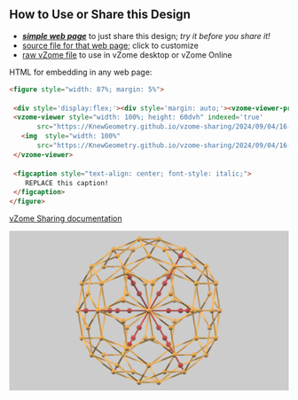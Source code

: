 
## How to Use or Share this Design

 - [***simple web page***](<https://KnewGeometry.github.io/vzome-sharing/2024/09/04/16-49-57-Unity_Kit7/>) to just share this design; *try it before you share it!*
 - [source file for that web page](<https://github.com/KnewGeometry/vzome-sharing/edit/main/2024/09/04/16-49-57-Unity_Kit7/index.md>); click to customize
 - [raw vZome file](<https://raw.githubusercontent.com/KnewGeometry/vzome-sharing/main/2024/09/04/16-49-57-Unity_Kit7/Unity_Kit7.vZome>) to use in vZome desktop or vZome Online
 
 HTML for embedding in any web page:
 ```html
<figure style="width: 87%; margin: 5%">
  
  <div style='display:flex;'><div style='margin: auto;'><vzome-viewer-previous load-camera='true' label='prev step'></vzome-viewer-previous><vzome-viewer-next load-camera='true' label='next step'></vzome-viewer-next></div></div>
  <vzome-viewer style="width: 100%; height: 60dvh" indexed='true'
        src="https://KnewGeometry.github.io/vzome-sharing/2024/09/04/16-49-57-Unity_Kit7/Unity_Kit7.vZome" >
    <img  style="width: 100%"
        src="https://KnewGeometry.github.io/vzome-sharing/2024/09/04/16-49-57-Unity_Kit7/Unity_Kit7.png" >
  </vzome-viewer>

  <figcaption style="text-align: center; font-style: italic;">
     REPLACE this caption!
  </figcaption>
</figure>

 ```

[vZome Sharing documentation](https://vzome.github.io/vzome/sharing.html#how-it-works)

![Image](<Unity_Kit7.png>)

